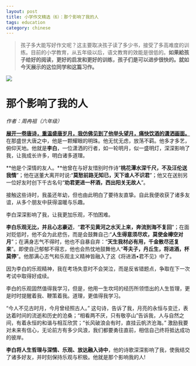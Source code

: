 ```yaml
---
layout: post
title: 小学作文精选（6）：那个影响了我的人
tags: education
category: chinese
---
```


> 孩子多大能写好作文呢？这主要取决孩子读了多少书，接受了多高难度的训练。目前的小学教育，从五年级以后，语文教育的效能是很低的。**如果給孩子给好的阅读，更好的启发和更好的训练，孩子们是可以进步很快的。就如今天展示的这位同学和这篇习作。**

![](https://crsando.github.io/images/2025-03-06/libai.webp)

# 那个影响了我的人
*作者：周冉祖（六年级）*

<u>**展开一卷唐诗，重温盛唐岁月，我仿佛见到了他举头望月，痛快饮酒的潇洒画面。**</u>在那盛世大唐之中，他是一颗耀眼的明珠。他无忧无虑，放荡不羁。他多才多艺，俯仰天地。他就是**李白**，一位潇洒的行者，如一轮明月，似一盛明灯，深深影响了我，让我成长许多，明白诸多道理。

**他是个深情的友人。**他曾在与好友惜别时作诗“**桃花潭水深千尺，不及汪伦送我情**”；他在送董大离开时说:“**莫愁前路无知已，天下谁人不识君**”；他又在送别另一位好友时创下千古名句“**劝君更进一杯酒，西出阳关无故人**”。

接触这些诗时，我虽还年幼，但也由此明白了要待友直挚。自此我便收获了诸多友谊，从多个朋友中获得温暖与乐趣。

李白深深影响了我，让我更加乐观，不怕困难。

**李白乐观无比，并且心志豪迈**，“**君不见黄河之水天上来，奔流到海不复回**”；在面对贬低时，他不会为此悲伤，而是会鼓舞自己:“**人生得意须尽欢，莫使金樽空对月**”；在满身志气不得时，他也不自暴自弃：“**天生我材必有用，千金散尽还复来**”。即使自己郁郁不得志，他也会热忱地鼓舞他人“**芩夫子，丹丘生，将进酒，杯莫停**”。他那满心志气和乐观主义精神皆融入了这《将进酒•君不见》中了。

因为李白的乐观精神，我在考场失意时不会哭泣，而是反省错题点，争取在下一次考试中取得好成续。

李白的乐观固然值得我学习，但是，他用一生坎坷的经历所领悟出的人生哲理，更是时时提醒着我、鞭策着我。道理，更值得我学习。

‌“今人不见古时月，今月曾经照古人。”‌ 这句诗，告诉了我，月亮的永恒与变迁，表达着时间的流逝和历史的沧桑；“相看两不厌，只有敬亭山”告诉我，人与自然之间，有着永恒的和谐与相互欣赏；‌“长风破浪会有时，直挂云帆济沧海。”‌ 激励我要对未来有信心，无论前方有多少风浪，我们都要勇往直前，相信自己终将抵达成功的彼岸。

**李白将人生哲理与深情、乐观、放达融入诗中**，他的诗歌深深影响了我，使我结交了诸多好友，并时刻保持乐观与积极。他就是那个影响我的人!